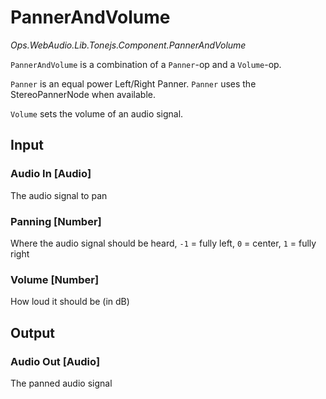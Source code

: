 # PannerAndVolume

*Ops.WebAudio.Lib.Tonejs.Component.PannerAndVolume*  

`PannerAndVolume` is a combination of a `Panner`-op and a `Volume`-op.

`Panner` is an equal power Left/Right Panner. `Panner` uses the StereoPannerNode when available. 

`Volume` sets the volume of an audio signal.

## Input

### Audio In [Audio]

The audio signal to pan

### Panning [Number]

Where the audio signal should be heard, `-1` = fully left, `0` = center, `1` = fully right

### Volume [Number]

How loud it should be (in dB)

## Output

### Audio Out [Audio]

The panned audio signal